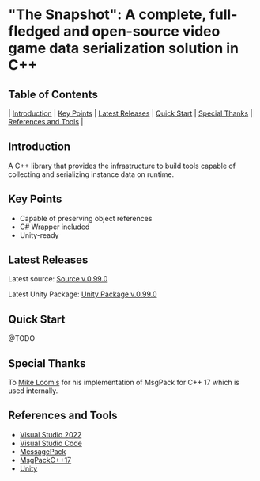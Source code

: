 # "The Snapshot": A complete, full-fledged and open-source video game data serialization solution in C++

## Table of Contents

| [Introduction](#introduction) | [Key Points](#key-points) | [Latest Releases](#latest-releases) | [Quick Start](#quick-start) | [Special Thanks](#special-thanks) | [References and Tools](#references-and-tools) |

## Introduction

A C++ library that provides the infrastructure to build tools capable of collecting and serializing instance data on runtime.

## Key Points

- Capable of preserving object references
- C# Wrapper included
- Unity-ready

## Latest Releases

Latest source: [Source v.0.99.0](https://github.com/MickDmnts/Snapshot_CPP_Serialization_Library/releases/tag/v0.99.0)

Latest Unity Package: [Unity Package v.0.99.0](https://github.com/MickDmnts/Snapshot_CPP_Serialization_Library/releases/tag/unityPkg_0.99)

## Quick Start

@TODO

## Special Thanks

To [Mike Loomis](https://github.com/mikeloomisgg) for his implementation of MsgPack for C++ 17 which is used internally.

## References and Tools

- [Visual Studio 2022](https://visualstudio.microsoft.com/vs/)
- [Visual Studio Code](https://code.visualstudio.com/)
- [MessagePack](https://msgpack.org/index.html)
- [MsgPackC++17](https://github.com/mikeloomisgg/cppack/tree/feature/nvp_packing)
- [Unity](https://unity.com/)
